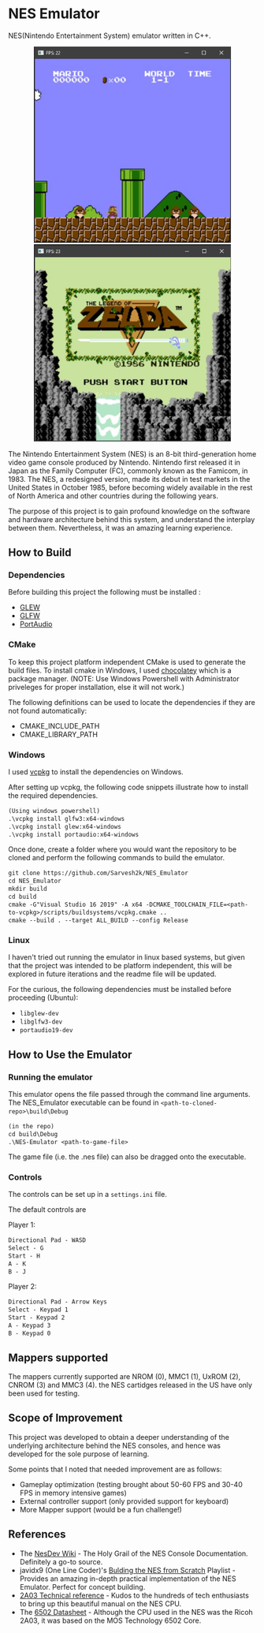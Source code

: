 # NES Emulator

NES(Nintendo Entertainment System) emulator written in C++.

<div align="center">
<img src="https://github.com/Sarvesh2k/NES_Emulator/blob/master/pic1.JPG" width="400">
<img src="https://github.com/Sarvesh2k/NES_Emulator/blob/master/pic2.JPG" width="400">
</div>

The Nintendo Entertainment System (NES) is an 8-bit third-generation home video game console produced by Nintendo. Nintendo first released it in Japan as the Family Computer (FC), commonly known as the Famicom, in 1983. The NES, a redesigned version, made its debut in test markets in the United States in October 1985, before becoming widely available in the rest of North America and other countries during the following years.

The purpose of this project is to gain profound knowledge on the software and hardware architecture behind this system, and understand the interplay between them. Nevertheless, it was an amazing learning experience.

## How to Build

### Dependencies

Before building this project the following must be installed :
- [GLEW](http://glew.sourceforge.net/)
- [GLFW](https://www.glfw.org/download.html)
- [PortAudio](http://www.portaudio.com/)

### CMake

To keep this project platform independent CMake is used to generate the build files.
To install cmake in Windows, I used [chocolatey](https://chocolatey.org/) which is a package manager.
(NOTE: Use Windows Powershell with Administrator priveleges for proper installation, else it will not work.)

The following definitions can be used to locate the dependencies if they are not found automatically:
- CMAKE\_INCLUDE\_PATH
- CMAKE\_LIBRARY\_PATH

### Windows

I used [vcpkg](https://github.com/microsoft/vcpkg) to install the dependencies on Windows.

After setting up vcpkg, the following code snippets illustrate how to install the required dependencies.

```
(Using windows powershell)
.\vcpkg install glfw3:x64-windows
.\vcpkg install glew:x64-windows
.\vcpkg install portaudio:x64-windows
```

Once done, create a folder where you would want the repository to be cloned and perform the following commands to build the emulator.

```
git clone https://github.com/Sarvesh2k/NES_Emulator
cd NES_Emulator
mkdir build
cd build
cmake -G"Visual Studio 16 2019" -A x64 -DCMAKE_TOOLCHAIN_FILE=<path-to-vcpkg>/scripts/buildsystems/vcpkg.cmake ..
cmake --build . --target ALL_BUILD --config Release
```

### Linux

I haven't tried out running the emulator in linux based systems, but given that the project was intended to be platform independent, this will be explored in future iterations and the readme file will be updated.

For the curious, the following dependencies must be installed before proceeding (Ubuntu):

- `libglew-dev`
- `libglfw3-dev`
- `portaudio19-dev`

## How to Use the Emulator

### Running the emulator

This emulator opens the file passed through the command line arguments.
The NES_Emulator executable can be found in `<path-to-cloned-repo>\build\Debug`

```
(in the repo)
cd build\Debug
.\NES-Emulator <path-to-game-file>
```

The game file (i.e. the .nes file) can also be dragged onto the executable.

### Controls

The controls can be set up in a `settings.ini` file.

The default controls are

Player 1:
```
Directional Pad - WASD
Select - G
Start - H
A - K
B - J
```

Player 2:
```
Directional Pad - Arrow Keys
Select - Keypad 1
Start - Keypad 2
A - Keypad 3
B - Keypad 0
```

## Mappers supported

The mappers currently supported are NROM (0), MMC1 (1), UxROM (2), CNROM (3) and MMC3 (4).
the NES cartidges released in the US have only been used for testing.

## Scope of Improvement

This project was developed to obtain a deeper understanding of the underlying architecture behind the NES consoles, and hence was developed for the sole purpose of learning.

Some points that I noted that needed improvement are as follows:
- Gameplay optimization (testing brought about 50-60 FPS and 30-40 FPS in memory intensive games)
- External controller support (only provided support for keyboard)
- More Mapper support (would be a fun challenge!)

## References

- The [NesDev Wiki](https://wiki.nesdev.com/w/index.php?title=Nesdev_Wiki) - The Holy Grail of the NES Console Documentation. Definitely a go-to source.
- javidx9 (One Line Coder)'s [Bulding the NES from Scratch](https://www.youtube.com/playlist?list=PLrOv9FMX8xJHqMvSGB_9G9nZZ_4IgteYf) Playlist - Provides an amazing in-depth practical implementation of the NES Emulator. Perfect for concept building.
- [2A03 Technical reference](https://www.nesdev.com/2A03%20technical%20reference.txt) - Kudos to the hundreds of tech enthusiasts to bring up this beautiful manual on the NES CPU.
- The [6502 Datasheet](http://archive.6502.org/datasheets/rockwell_r650x_r651x.pdf) - Although the CPU used in the NES was the Ricoh 2A03, it was based on the MOS Technology 6502 Core.